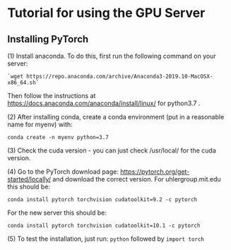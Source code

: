 # Tutorial for using the GPU Server


## Installing PyTorch
(1) Install anaconda. To do this, first run the following command on your server:

    `wget https://repo.anaconda.com/archive/Anaconda3-2019.10-MacOSX-x86_64.sh`

Then follow the instructions at https://docs.anaconda.com/anaconda/install/linux/ for python3.7 .
  
(2) After installing conda, create a conda environment (put in a reasonable name for myenv) with:

`conda create -n myenv python=3.7`

(3) Check the cuda version - you can just check /usr/local/ for the cuda version. 

(4) Go to the PyTorch download page: https://pytorch.org/get-started/locally/ and download the correct version.  For uhlergroup.mit.edu this should be:

`conda install pytorch torchvision cudatoolkit=9.2 -c pytorch`

For the new server this should be:

`conda install pytorch torchvision cudatoolkit=10.1 -c pytorch`

(5) To test the installation, just run: `python` followed by `import torch`


